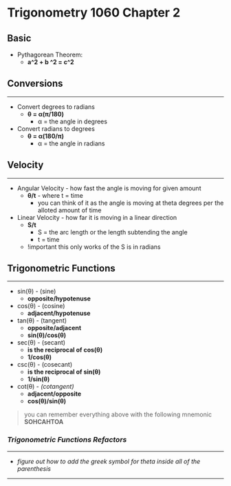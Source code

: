 # Trigonometry 1060 Chapter 2

## Basic
* Pythagorean Theorem: 
    * **a^2 + b ^2 = c^2**
## Conversions
---
* Convert degrees to radians
    * **θ = α(π/180)**
        * α = the angle in degrees
* Convert radians to degrees
    * **θ = α(180/π)**
        * α = the angle in radians

## Velocity
---
* Angular Velocity - how fast the angle is moving for given amount 
    * **θ/t** - where t = time
        * you can think of it as the angle is moving at theta degrees per the alloted amount of time
* Linear Velocity - how far it is moving in a linear direction
    * **S/t**
        * S = the arc length or the length subtending the angle
        * t = time
    * !important this only works of the S is in radians



## Trigonometric Functions
---
* sin(θ) - (sine)
    * **opposite/hypotenuse**
* cos(θ) - (cosine)
    * **adjacent/hypotenuse**
* tan(θ) - (tangent)
    * **opposite/adjacent** 
    * **sin(θ)/cos(θ)**
* sec(θ) - (secant)
    * **is the reciprocal of cos(θ)**
    * **1/cos(θ)**
* csc(θ) - (cosecant)
    * **is the reciprocal of sin(θ)**
    * **1/sin(θ)**
* cot(θ) - *(cotangent)*
    * **adjacent/opposite**
    * **cos(θ)/sin(θ)**
> you can remember everything above with the following mnemonic **SOHCAHTOA**

### *Trigonometric Functions Refactors* 
---
* *figure out how to add the greek symbol for theta inside all of the parenthesis*
---

